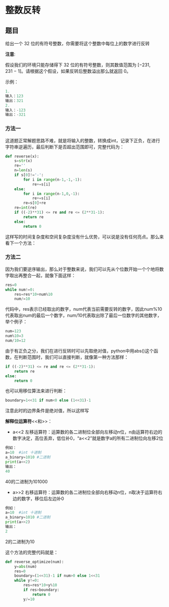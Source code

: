 # 整数反转

## 题目

给出一个 32 位的有符号整数，你需要将这个整数中每位上的数字进行反转

**注意**:

假设我们的环境只能存储得下 32 位的有符号整数，则其数值范围为 [−231,  231 − 1]。请根据这个假设，如果反转后整数溢出那么就返回 0。

示例：

```Python
1.
输入：123
输出：321
2.
输入：-123
输出：-321
```

### 方法一

这道题正常解题思路不难，就是将输入的整数，转换成int，记录下正负，在进行字符串逆遍历，最后判断下是否超出范围即可，完整代码为：

```python
def reverse(x):
    s=str(x)
    re=''
    n=len(s)
    if s[0]!='-':
        for i in range(n-1,-1,-1):
            re+=s[i]
    else:
        for i in range(n-1,0,-1):
            re+=s[i]
        re=s[0]+re
    re=int(re)
    if ((-2)**31) <= re and re <= (2**31-1):
        return re
    else:
        return 0
```

这样写的时间复杂度和空间复杂度没有什么优势，可以说是没有任何亮点。那么来看下一个方法：

### 方法二

因为我们要逆序输出，那么对于整数来说，我们可以先从个位数开始一个个地将数字取出再整合一起，就像下面这样：

```python
res=0
while num!=0:
    res=res*10+num%10
    num/=10
```

代码中，res表示已经取出的数字，num代表当前需要反转的数字，因此num%10代表取出num的最后一个数字，num/10代表取出除了最后一位数字的其他数字，举个例子：

```python
num=123
num%10=3
num/10=12
```

由于有正负之分，我们在进行反转时可以先取绝对值，python中用abs()这个函数，在判断范围时，我们可以直接判断，就像第一种方法那样：

```python
if ((-2)**31) <= re and re <= (2**31-1):
    return re
else:
    return 0
```

也可以用移位算法来进行判断：

```python
boundary=1<<31 if num<0 else (1<<31)-1
```

注意此时的边界条件是绝对值，所以这样写

**解释位运算符**<<和>>：

+ a<<2
左移运算符：运算数的各二进制位全部向左移动n位，n由运算符右边的数字决定，高位丢弃，低位补0，“a<<2”就是数字a的所有二进制位向左移2位

```python
例如：
a=10  #int 十进制
a_binary=1010 #二进制
print(a<<2)
输出：
40
```

40的二进制为101000

+ a>>2
右移运算符：运算数的各二进制位全部向右移动n位，n取决于运算符右边的数字，移位后左边补0

```python
例如：
a=10  #int 十进制
a_binary=1010 #二进制
print(a>>2)
输出：
2
```

2的二进制为10

这个方法的完整代码就是：

```python
def reverse_optimize(num):
    y=abs(num)
    res=0
    boundary=(1<<31)-1 if num>0 else 1<<31
    while y!=0:
        res=res*10+y%10
        if res>boundary:
            return 0
        y/=10
```
